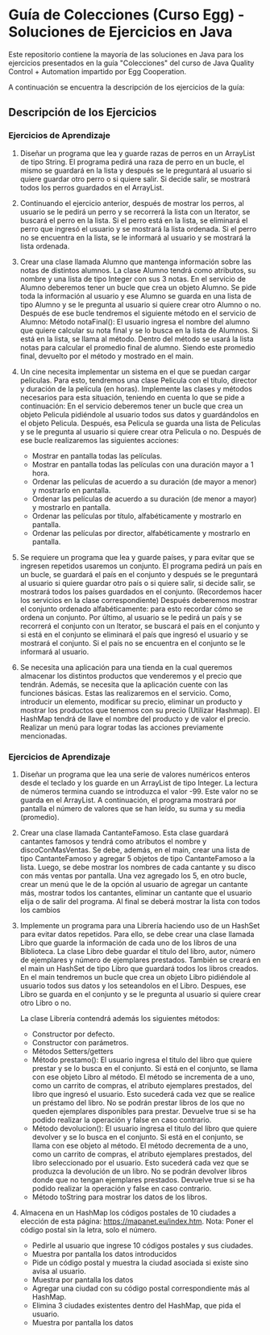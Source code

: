 # **Guía de Colecciones (Curso Egg) - Soluciones de Ejercicios en Java**

Este repositorio contiene la mayoría de las soluciones en Java para los ejercicios presentados en la
guía "Colecciones" del curso de Java Quality Control + Automation impartido por Egg Cooperation.

A continuación se encuentra la descripción de los ejercicios de la guía:

## Descripción de los Ejercicios

### Ejercicios de Aprendizaje

1. Diseñar un programa que lea y guarde razas de perros en un ArrayList de tipo String. El
programa pedirá una raza de perro en un bucle, el mismo se guardará en la lista y
después se le preguntará al usuario si quiere guardar otro perro o si quiere salir. Si decide
salir, se mostrará todos los perros guardados en el ArrayList.
2. Continuando el ejercicio anterior, después de mostrar los perros, al usuario se le pedirá
un perro y se recorrerá la lista con un Iterator, se buscará el perro en la lista. Si el perro
está en la lista, se eliminará el perro que ingresó el usuario y se mostrará la lista
ordenada. Si el perro no se encuentra en la lista, se le informará al usuario y se mostrará
la lista ordenada.
3. Crear una clase llamada Alumno que mantenga información sobre las notas de distintos
alumnos. La clase Alumno tendrá como atributos, su nombre y una lista de tipo Integer
con sus 3 notas.
En el servicio de Alumno deberemos tener un bucle que crea un objeto Alumno. Se pide
toda la información al usuario y ese Alumno se guarda en una lista de tipo Alumno y se le
pregunta al usuario si quiere crear otro Alumno o no.
Después de ese bucle tendremos el siguiente método en el servicio de Alumno:
Método notaFinal(): El usuario ingresa el nombre del alumno que quiere calcular su nota
final y se lo busca en la lista de Alumnos. Si está en la lista, se llama al método. Dentro
del método se usará la lista notas para calcular el promedio final de alumno. Siendo este
promedio final, devuelto por el método y mostrado en el main.
4. Un cine necesita implementar un sistema en el que se puedan cargar peliculas. Para esto,
tendremos una clase Pelicula con el título, director y duración de la película (en horas).
Implemente las clases y métodos necesarios para esta situación, teniendo en cuenta lo
que se pide a continuación:
En el servicio deberemos tener un bucle que crea un objeto Pelicula pidiéndole al usuario
todos sus datos y guardándolos en el objeto Pelicula.
Después, esa Pelicula se guarda una lista de Peliculas y se le pregunta al usuario si quiere
crear otra Pelicula o no.
Después de ese bucle realizaremos las siguientes acciones:

      - Mostrar en pantalla todas las películas.
      - Mostrar en pantalla todas las películas con una duración mayor a 1 hora.
      - Ordenar las películas de acuerdo a su duración (de mayor a menor) y mostrarlo en
      pantalla.
      - Ordenar las películas de acuerdo a su duración (de menor a mayor) y mostrarlo en
      pantalla.
      - Ordenar las películas por título, alfabéticamente y mostrarlo en pantalla.
      - Ordenar las películas por director, alfabéticamente y mostrarlo en pantalla.
5. Se requiere un programa que lea y guarde países, y para evitar que se ingresen repetidos
usaremos un conjunto. El programa pedirá un país en un bucle, se guardará el país en el
conjunto y después se le preguntará al usuario si quiere guardar otro país o si quiere salir,
si decide salir, se mostrará todos los países guardados en el conjunto. (Recordemos hacer
los servicios en la clase correspondiente)
Después deberemos mostrar el conjunto ordenado alfabéticamente: para esto recordar
cómo se ordena un conjunto.
Por último, al usuario se le pedirá un país y se recorrerá el conjunto con un Iterator, se
buscará el país en el conjunto y si está en el conjunto se eliminará el país que ingresó el
usuario y se mostrará el conjunto. Si el país no se encuentra en el conjunto se le informará
al usuario.
6. Se necesita una aplicación para una tienda en la cual queremos almacenar los distintos
productos que venderemos y el precio que tendrán. Además, se necesita que la
aplicación cuente con las funciones básicas.
Estas las realizaremos en el servicio. Como, introducir un elemento, modificar su precio,
eliminar un producto y mostrar los productos que tenemos con su precio (Utilizar
Hashmap). El HashMap tendrá de llave el nombre del producto y de valor el precio.
Realizar un menú para lograr todas las acciones previamente mencionadas.

### Ejercicios de Aprendizaje

1. Diseñar un programa que lea una serie de valores numéricos enteros desde el teclado y
los guarde en un ArrayList de tipo Integer. La lectura de números termina cuando se
introduzca el valor -99. Este valor no se guarda en el ArrayList. A continuación, el
programa mostrará por pantalla el número de valores que se han leído, su suma y su
media (promedio).
2. Crear una clase llamada CantanteFamoso. Esta clase guardará cantantes famosos y
tendrá como atributos el nombre y discoConMasVentas.
Se debe, además, en el main, crear una lista de tipo CantanteFamoso y agregar 5 objetos
de tipo CantanteFamoso a la lista. Luego, se debe mostrar los nombres de cada cantante
y su disco con más ventas por pantalla.
Una vez agregado los 5, en otro bucle, crear un menú que le de la opción al usuario de
agregar un cantante más, mostrar todos los cantantes, eliminar un cantante que el usuario
elija o de salir del programa. Al final se deberá mostrar la lista con todos los cambios
3. Implemente un programa para una Librería haciendo uso de un HashSet para evitar datos
repetidos. Para ello, se debe crear una clase llamada Libro que guarde la información de
cada uno de los libros de una Biblioteca. La clase Libro debe guardar
el título del libro, autor, número de ejemplares y número de ejemplares prestados.
También se creará en el main un HashSet de tipo Libro que guardará todos los libros
creados.
En el main tendremos un bucle que crea un objeto Libro pidiéndole al usuario todos sus
datos y los seteandolos en el Libro. Despues, ese Libro se guarda en el conjunto y se le
pregunta al usuario si quiere crear otro Libro o no.

      La clase Librería contendrá además los siguientes métodos:
    
      - Constructor por defecto.
      - Constructor con parámetros.
      - Métodos Setters/getters
      - Método prestamo(): El usuario ingresa el titulo del libro que quiere prestar y se lo busca
      en el conjunto. Si está en el conjunto, se llama con ese objeto Libro al método. El
      método se incrementa de a uno, como un carrito de compras, el atributo ejemplares
      prestados, del libro que ingresó el usuario. Esto sucederá cada vez que se realice un
      préstamo del libro. No se podrán prestar libros de los que no queden ejemplares
      disponibles para prestar. Devuelve true si se ha podido realizar la operación y false en
      caso contrario.
      - Método devolucion(): El usuario ingresa el titulo del libro que quiere devolver y se lo
      busca en el conjunto. Si está en el conjunto, se llama con ese objeto al método. El
      método decrementa de a uno, como un carrito de compras, el atributo ejemplares
      prestados, del libro seleccionado por el usuario. Esto sucederá cada vez que se
      produzca la devolución de un libro. No se podrán devolver libros donde que no tengan
      ejemplares prestados. Devuelve true si se ha podido realizar la operación y false en
      caso contrario.
      - Método toString para mostrar los datos de los libros.
4. Almacena en un HashMap los códigos postales de 10 ciudades a elección de esta
página: https://mapanet.eu/index.htm. Nota: Poner el código postal sin la letra, solo el
número.

      - Pedirle al usuario que ingrese 10 códigos postales y sus ciudades.
      - Muestra por pantalla los datos introducidos
      - Pide un código postal y muestra la ciudad asociada si existe sino avisa al usuario.
      - Muestra por pantalla los datos
      - Agregar una ciudad con su código postal correspondiente más al HashMap.
      - Elimina 3 ciudades existentes dentro del HashMap, que pida el usuario.
      - Muestra por pantalla los datos



